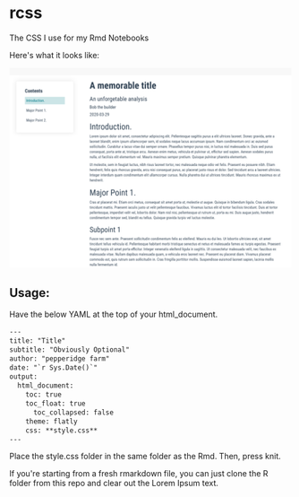 # rcss
The CSS I use for my Rmd Notebooks


Here's what it looks like:

![Example Picture of Template](https://github.com/AnirudhHimself/rcss/blob/master/img/DemoImage.PNG)

## Usage:
Have the below YAML at the top of your html_document.

```
---
title: "Title"
subtitle: "Obviously Optional"
author: "pepperidge farm"
date: "`r Sys.Date()`"
output: 
  html_document:
    toc: true
    toc_float: true
      toc_collapsed: false
    theme: flatly
    css: **style.css**
---
```

Place the style.css folder in the same folder as the Rmd. Then, press knit.

If you're starting from a fresh rmarkdown file, you can just clone the R folder from this repo and clear out the Lorem Ipsum text.

